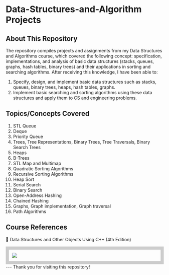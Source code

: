# Data-Structures-and-Algorithm Projects

## About This Repository 
The repository compiles projects and assignments from my Data Structures and Algorithms course, which covered the following concept: specification, implementations, and analysis of basic data structures (stacks, queues, graphs, hash tables, binary trees) and their applications in sorting and searching algorithms. After receiving this knowledge, I have been able to: 
1. Specify, design, and implement basic data structures such as stacks, queues, binary trees, heaps, hash tables, graphs.
2. Implement basic searching and sorting algorithms using these data structures and apply them to CS and engineering problems.
   
## Topics/Concepts Covered 
1. STL Queue
2. Deque
3. Priority Queue
4. Trees, Tree Representations, Binary Trees, Tree Traversals, Binary Search Trees
5. Heaps
6. B-Trees
7. STL Map and Multimap 
8. Quadratic Sorting Algorithms
9. Recursive Sorting Algorithms
10. Heap Sort
11. Serial Search
12. Binary Search
13. Open-Address Hashing
14. Chained Hashing
15. Graphs, Graph implementation, Graph traversal
16. Path Algorithms

## Course References
📖 Data Structures and Other Objects Using C++ (4th Edition)
<div style="border: 10px solid #ccc; padding: 10px;">
  <img src="https://images.textbooks.com/TextbookInfo/Covers/0132129485.gif">
</div>
---
Thank you for visiting this repository!
